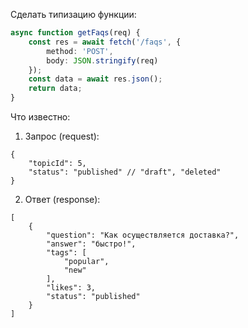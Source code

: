 Сделать типизацию функции:
```ts
async function getFaqs(req) {
    const res = await fetch('/faqs', {
        method: 'POST',
        body: JSON.stringify(req)
    });
    const data = await res.json();
    return data;
}
```

Что известно:
1. Запрос (request):
```
{
    "topicId": 5,
    "status": "published" // "draft", "deleted"
}
```
2. Ответ (response):
```
[
    {
        "question": "Как осуществляется доставка?",
        "answer": "быстро!",
        "tags": [
            "popular",
            "new"
        ],
        "likes": 3,
        "status": "published"
    }
]
```